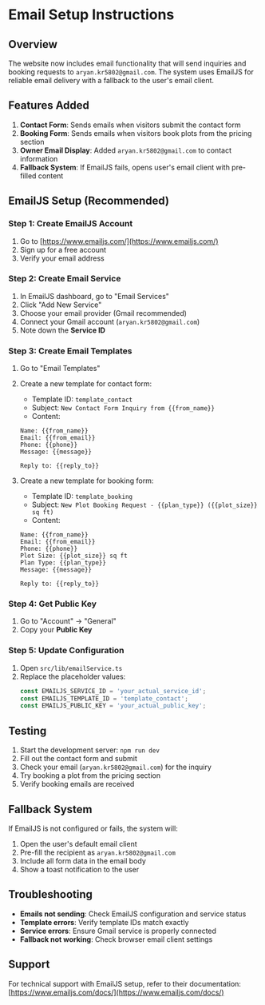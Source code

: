 # Email Setup Instructions

## Overview
The website now includes email functionality that will send inquiries and booking requests to `aryan.kr5802@gmail.com`. The system uses EmailJS for reliable email delivery with a fallback to the user's email client.

## Features Added
1. **Contact Form**: Sends emails when visitors submit the contact form
2. **Booking Form**: Sends emails when visitors book plots from the pricing section
3. **Owner Email Display**: Added `aryan.kr5802@gmail.com` to contact information
4. **Fallback System**: If EmailJS fails, opens user's email client with pre-filled content

## EmailJS Setup (Recommended)

### Step 1: Create EmailJS Account
1. Go to [https://www.emailjs.com/](https://www.emailjs.com/)
2. Sign up for a free account
3. Verify your email address

### Step 2: Create Email Service
1. In EmailJS dashboard, go to "Email Services"
2. Click "Add New Service"
3. Choose your email provider (Gmail recommended)
4. Connect your Gmail account (`aryan.kr5802@gmail.com`)
5. Note down the **Service ID**

### Step 3: Create Email Templates
1. Go to "Email Templates"
2. Create a new template for contact form:
   - Template ID: `template_contact`
   - Subject: `New Contact Form Inquiry from {{from_name}}`
   - Content:
   ```
   Name: {{from_name}}
   Email: {{from_email}}
   Phone: {{phone}}
   Message: {{message}}
   
   Reply to: {{reply_to}}
   ```

3. Create a new template for booking form:
   - Template ID: `template_booking`
   - Subject: `New Plot Booking Request - {{plan_type}} ({{plot_size}} sq ft)`
   - Content:
   ```
   Name: {{from_name}}
   Email: {{from_email}}
   Phone: {{phone}}
   Plot Size: {{plot_size}} sq ft
   Plan Type: {{plan_type}}
   Message: {{message}}
   
   Reply to: {{reply_to}}
   ```

### Step 4: Get Public Key
1. Go to "Account" → "General"
2. Copy your **Public Key**

### Step 5: Update Configuration
1. Open `src/lib/emailService.ts`
2. Replace the placeholder values:
   ```typescript
   const EMAILJS_SERVICE_ID = 'your_actual_service_id';
   const EMAILJS_TEMPLATE_ID = 'template_contact';
   const EMAILJS_PUBLIC_KEY = 'your_actual_public_key';
   ```

## Testing
1. Start the development server: `npm run dev`
2. Fill out the contact form and submit
3. Check your email (`aryan.kr5802@gmail.com`) for the inquiry
4. Try booking a plot from the pricing section
5. Verify booking emails are received

## Fallback System
If EmailJS is not configured or fails, the system will:
1. Open the user's default email client
2. Pre-fill the recipient as `aryan.kr5802@gmail.com`
3. Include all form data in the email body
4. Show a toast notification to the user

## Troubleshooting
- **Emails not sending**: Check EmailJS configuration and service status
- **Template errors**: Verify template IDs match exactly
- **Service errors**: Ensure Gmail service is properly connected
- **Fallback not working**: Check browser email client settings

## Support
For technical support with EmailJS setup, refer to their documentation:
[https://www.emailjs.com/docs/](https://www.emailjs.com/docs/)
